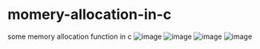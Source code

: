 # momery-allocation-in-c
some memory allocation function in c
![image](https://user-images.githubusercontent.com/97777989/155869980-6b0b1aaf-0195-46f4-84bc-67c800f53e1d.png)
![image](https://user-images.githubusercontent.com/97777989/155870003-93039958-c492-40c5-9634-b88e8844ae40.png)
![image](https://user-images.githubusercontent.com/97777989/155870008-fd59fa00-29de-412c-9446-a2416a87be17.png)
![image](https://user-images.githubusercontent.com/97777989/155870016-28b4ce40-43b0-4ad2-8a88-4821c867a42b.png)

